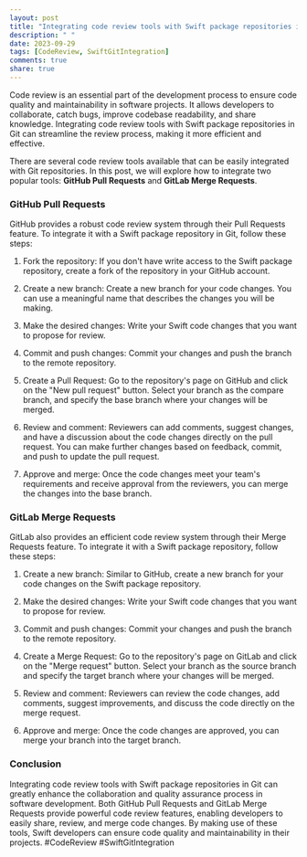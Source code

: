 ```yaml
---
layout: post
title: "Integrating code review tools with Swift package repositories in Git"
description: " "
date: 2023-09-29
tags: [CodeReview, SwiftGitIntegration]
comments: true
share: true
---
```


Code review is an essential part of the development process to ensure code quality and maintainability in software projects. It allows developers to collaborate, catch bugs, improve codebase readability, and share knowledge. Integrating code review tools with Swift package repositories in Git can streamline the review process, making it more efficient and effective.

There are several code review tools available that can be easily integrated with Git repositories. In this post, we will explore how to integrate two popular tools: **GitHub Pull Requests** and **GitLab Merge Requests**.

### GitHub Pull Requests

GitHub provides a robust code review system through their Pull Requests feature. To integrate it with a Swift package repository in Git, follow these steps:

1. Fork the repository: If you don't have write access to the Swift package repository, create a fork of the repository in your GitHub account.

2. Create a new branch: Create a new branch for your code changes. You can use a meaningful name that describes the changes you will be making.

3. Make the desired changes: Write your Swift code changes that you want to propose for review.

4. Commit and push changes: Commit your changes and push the branch to the remote repository.

5. Create a Pull Request: Go to the repository's page on GitHub and click on the "New pull request" button. Select your branch as the compare branch, and specify the base branch where your changes will be merged.

6. Review and comment: Reviewers can add comments, suggest changes, and have a discussion about the code changes directly on the pull request. You can make further changes based on feedback, commit, and push to update the pull request.

7. Approve and merge: Once the code changes meet your team's requirements and receive approval from the reviewers, you can merge the changes into the base branch.

### GitLab Merge Requests

GitLab also provides an efficient code review system through their Merge Requests feature. To integrate it with a Swift package repository, follow these steps:

1. Create a new branch: Similar to GitHub, create a new branch for your code changes on the Swift package repository.

2. Make the desired changes: Write your Swift code changes that you want to propose for review.

3. Commit and push changes: Commit your changes and push the branch to the remote repository.

4. Create a Merge Request: Go to the repository's page on GitLab and click on the "Merge request" button. Select your branch as the source branch and specify the target branch where your changes will be merged.

5. Review and comment: Reviewers can review the code changes, add comments, suggest improvements, and discuss the code directly on the merge request.

6. Approve and merge: Once the code changes are approved, you can merge your branch into the target branch.

### Conclusion

Integrating code review tools with Swift package repositories in Git can greatly enhance the collaboration and quality assurance process in software development. Both GitHub Pull Requests and GitLab Merge Requests provide powerful code review features, enabling developers to easily share, review, and merge code changes. By making use of these tools, Swift developers can ensure code quality and maintainability in their projects. #CodeReview #SwiftGitIntegration